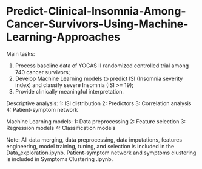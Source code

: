 # Predict-Clinical-Insomnia-Among-Cancer-Survivors-Using-Machine-Learning-Approaches

Main tasks:
1. Process baseline data of  YOCAS II randomized controlled trial among 740 cancer survivors;
2. Develop Machine Learning models to predict ISI (Insomnia severity index) and classify severe Insomnia (ISI >= 19);
3. Provide clinically meaningful interpretation.

Descriptive analysis:
1: ISI distribution
2: Predictors
3: Correlation analysis
4: Patient-symptom network

Machine Learning models:
1: Data preprocessing
2: Feature selection
3: Regression models
4: Classification models

Note: All data merging, data preprocessing, data imputations, features engineering, model training, tuning, and selection is included in the Data_exploration.ipynb. Patient-symptom network and symptoms clustering is included in Symptoms Clustering .ipynb.

